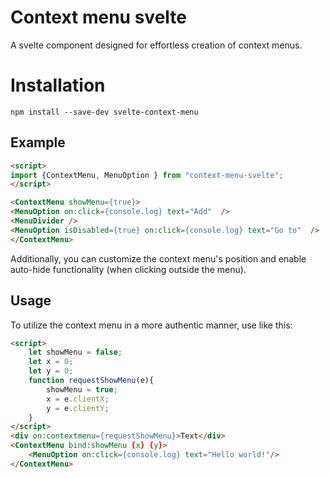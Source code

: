 #	Context menu svelte

A svelte component designed for effortless creation of context menus.

# Installation
`npm install --save-dev svelte-context-menu`

## Example
```html
<script>
import {ContextMenu, MenuOption } from "context-menu-svelte";
</script>

<ContextMenu showMenu={true}>
<MenuOption on:click={console.log} text="Add"  />
<MenuDivider />
<MenuOption isDisabled={true} on:click={console.log} text="Go to"  />
</ContextMenu>
```
Additionally, you can customize the context menu's position and enable auto-hide functionality (when clicking outside the menu).

## Usage

To utilize the context menu in a more authentic manner, use like this:
```html
<script>
	let showMenu = false;
	let x = 0;
	let y = 0;
	function requestShowMenu(e){
		showMenu = true;
		x = e.clientX;
		y = e.clientY;
	}
</script>
<div on:contextmenu={requestShowMenu}>Text</div>
<ContextMenu bind:showMenu {x} {y}>
	<MenuOption on:click={console.log} text="Hello world!"/>
</ContextMenu>
```